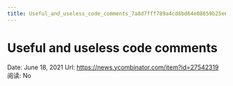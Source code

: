 ```yaml
---
title: Useful_and_useless_code_comments_7a8d7fff789a4cd8bd64e08659b25e68
---
```


# Useful and useless code comments

Date: June 18, 2021
Url: https://news.ycombinator.com/item?id=27542319
阅读: No
